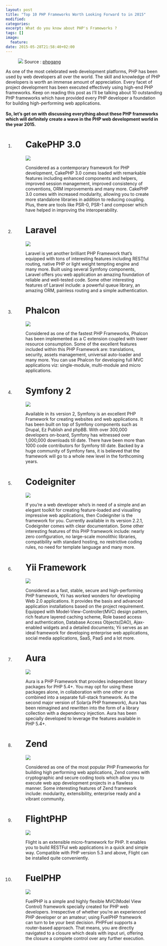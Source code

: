 ```yaml
---
layout: post
title: "Top 10 PHP Frameworks Worth Looking Forward to in 2015"
modified:
categories: 
excerpt: What do you know about PHP's Frameworks ?
tags: []
image:
  feature: 
date: 2015-05-28T21:58:40+02:00
---
```


<figure>
	<img src="../images/top10FPHP/phpfram.jpg">
	Source : <a href="http://www.phpgang.com/top-10-php-frameworks-worth-looking-forward-to-in-2015_937.html">phpgang</a>
</figure>

As one of the most celebrated web development platforms, PHP has been used by web developers all over the world. The skill and knowledge of PHP developers is worth an immense amount of appreciation. Every facet of project development has been executed effectively using high-end PHP frameworks. Keep on reading this post as I’ll be talking about 10 outstanding PHP frameworks which have provided every PHP developer a foundation for building high-performing web applications.
<br><br>
<strong>So, let’s get on with discussing everything about these PHP frameworks which will definitely create a wave in the PHP web development world in the year 2015.</strong>


<ol>

<li>
	<figure>
		<h1>CakePHP 3.0</h1>
		<img src="../images/top10FPHP/cakephp.jpg">
		<p>Considered as a contemporary framework for PHP development, CakePHP 3.0 comes loaded with remarkable features including enhanced components and helpers, improved session management, improved consistency of conventions, ORM improvements and many more. CakePHP 3.0 comes with increased modularity, allowing you to create more standalone libraries in addition to reducing coupling. Plus, there are tools like PSR-0, PSR-1 and composer which have helped in improving the interoperability.</p>
	</figure>
</li>
<li>
	<figure>
		<h1>Laravel</h1>
		<img src="../images/top10FPHP/laravel.jpg">
		<p>Laravel is yet another brilliant PHP Framework that’s equipped with tons of interesting features including RESTful routing, native PHP or light weight tempting engine and many more. Built using several Symfony components, Laravel offers you web application an amazing foundation of reliable and well-tested code. Some other interesting features of Laravel include: a powerful queue library, an amazing ORM, painless routing and a simple authentication.</p>
	</figure>
</li>
<li>
	<figure>
		<h1>Phalcon</h1>
		<img src="../images/top10FPHP/phalcon.jpg">
		<p>Considered as one of the fastest PHP Frameworks, Phalcon has been implemented as a C extension coupled with lower resource consumption. Some of the excellent features included within this PHP Framework are: translations, security, assets management, universal auto-loader and many more. You can use Phalcon for developing full MVC applications viz: single-module, multi-module and micro applications.</p>
	</figure>
</li>
<li>
	<figure>
		<h1>Symfony 2</h1>
		<img src="../images/top10FPHP/symfony.jpg">
		<p>Available in its version 2, Symfony is an excellent PHP Framework for creating websites and web applications. It has been built on top of Symfony components such as Drupal, Ez Publish and phpBB. With over 300,000 developers on-board, Symfony has witnessed over 1,000,000 downloads till date. There have been more than 1000 code contributors for Symfony till date. Backed by a huge community of Symfony fans, it is believed that the framework will go to a whole new level in the forthcoming years.</p>
	</figure>
</li>
<li>
	<figure>
		<h1>Codeigniter</h1>
		<img src="../images/top10FPHP/Codeigniter.jpg">
		<p>If you’re a web developer who’s in need of a simple and an elegant toolkit for creating feature-loaded and visualling impressive web applications, then Codeigniter is the framework for you. Currently available in its version 2.2.1, Codeigniter comes with clear documentation. Some other interesting features of this PHP framework include: nearly zero configuration, no large-scale monolithic libraries, compatibility with standard hosting, no restrictive coding rules, no need for template language and many more.</p>
	</figure>
</li>
<li>
	<figure>
		<h1>Yii Framework</h1>
		<img src="../images/top10FPHP/Yii.png">
		<p>Considered as a fast, stable, secure and high-performing PHP framework, Yii has worked wonders for developing Web 2.0 applications. It provides the basis and advanced application installations based on the project requirement. Equipped with Model-View-Controller(MVC) design pattern, rich feature layered caching scheme, Role based access and authentication, Database Access Objects(DAO), Ajax-enabled widgets and a detailed documents; Yii serves as an ideal framework for developing enterprise web applications, social media applications, SaaS, PaaS and a lot more.</p>
	</figure>
</li>
<li>
	<figure>
		<h1>Aura</h1>
		<img src="../images/top10FPHP/aura.jpg">
		<p>Aura is a PHP Framework that provides independent library packages for PHP 5.4+. You may opt for using these packages alone, in collaboration with one other or as combined into a separate full-stack framework. As the second major version of Solar(a PHP framework), Aura has been reimagined and rewritten into the form of a library collection with a dependency injection. Aura has been specially developed to leverage the features available in PHP 5.4+.</p>
	</figure>
</li>
<li>
	<figure>
		<h1>Zend</h1>
		<img src="../images/top10FPHP/Zend.png">
		<p>Considered as one of the most popular PHP Frameworks for building high performing web applications, Zend comes with cryptographic and secure coding tools which allow you to execute web app development projects in a flawless manner. Some interesting features of Zend framework include: modularity, extensibility, enterprise ready and a vibrant community.</p>
	</figure>
</li>
<li>
	<figure>
		<h1>FlightPHP</h1>
		<img src="../images/top10FPHP/Flight.png">
		<p>Flight is an extensible micro-framework for PHP. It enables you to build RESTFul web applications in a quick and simple way. Compatible with PHP version 5.3 and above, Flight can be installed quite conveniently.</p>
	</figure>
</li>
<li>
	<figure>
		<h1>FuelPHP</h1>
		<img src="../images/top10FPHP/fuel.jpg">
		<p>FuelPHP is a simple and highly flexible MVC(Model View Control) framework specially created for PHP web developers. Irrespective of whether you’re an experienced PHP developer or an amateur; using FuelPHP framework can turn to be your best decision. PHPFuel supports a router-based approach. That means, you are directly navigated to a closure which deals with input uri, offering the closure a complete control over any further execution.</p>
	</figure>
</li>

	
</ol>
